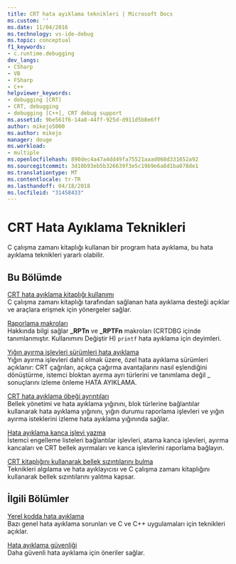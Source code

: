 ```yaml
---
title: CRT hata ayıklama teknikleri | Microsoft Docs
ms.custom: ''
ms.date: 11/04/2016
ms.technology: vs-ide-debug
ms.topic: conceptual
f1_keywords:
- c.runtime.debugging
dev_langs:
- CSharp
- VB
- FSharp
- C++
helpviewer_keywords:
- debugging [CRT]
- CRT, debugging
- debugging [C++], CRT debug support
ms.assetid: 9be561f6-14a8-44ff-925d-d911d5b8e6ff
author: mikejo5000
ms.author: mikejo
manager: douge
ms.workload:
- multiple
ms.openlocfilehash: 890dec4a47a4dd49fa75521aaad068d331652a92
ms.sourcegitcommit: 3d10b93eb5b326639f3e5c19b9e6a8d1ba078de1
ms.translationtype: MT
ms.contentlocale: tr-TR
ms.lasthandoff: 04/18/2018
ms.locfileid: "31458433"
---
```

# <a name="crt-debugging-techniques"></a>CRT Hata Ayıklama Teknikleri
C çalışma zamanı kitaplığı kullanan bir program hata ayıklama, bu hata ayıklama teknikleri yararlı olabilir.  
  
## <a name="in-this-section"></a>Bu Bölümde  
 [CRT hata ayıklama kitaplığı kullanımı](../debugger/crt-debug-library-use.md)  
 C çalışma zamanı kitaplığı tarafından sağlanan hata ayıklama desteği açıklar ve araçlara erişmek için yönergeler sağlar.  
  
 [Raporlama makroları](../debugger/macros-for-reporting.md)  
 Hakkında bilgi sağlar **_RPTn** ve **_RPTFn** makroları (CRTDBG içinde tanımlanmıştır. Kullanımını Değiştir H) `printf` hata ayıklama için deyimleri.  
  
 [Yığın ayırma işlevleri sürümleri hata ayıklama](../debugger/debug-versions-of-heap-allocation-functions.md)  
 Yığın ayırma işlevleri dahil olmak üzere, özel hata ayıklama sürümleri açıklanır: CRT çağrıları, açıkça çağırma avantajlarını nasıl eşlendiğini dönüştürme, istemci bloktan ayırma ayrı türlerini ve tanımlama değil _ sonuçlarını izleme önleme HATA AYIKLAMA.  
  
 [CRT hata ayıklama öbeği ayrıntıları](../debugger/crt-debug-heap-details.md)  
 Bellek yönetimi ve hata ayıklama yığınını, blok türlerine bağlantılar kullanarak hata ayıklama yığınını, yığın durumu raporlama işlevleri ve yığın ayırma isteklerini izleme hata ayıklama yığınında sağlar.  
  
 [Hata ayıklama kanca işlevi yazma](../debugger/debug-hook-function-writing.md)  
 İstemci engelleme listeleri bağlantılar işlevleri, atama kanca işlevleri, ayırma kancaları ve CRT bellek ayırmaları ve kanca işlevlerini raporlama bağlayın.  
  
 [CRT kitaplığını kullanarak bellek sızıntılarını bulma](../debugger/finding-memory-leaks-using-the-crt-library.md)  
 Teknikleri algılama ve hata ayıklayıcısı ve C çalışma zamanı kitaplığını kullanarak bellek sızıntılarını yalıtma kapsar.  
  
## <a name="related-sections"></a>İlgili Bölümler  
 [Yerel kodda hata ayıklama](../debugger/debugging-native-code.md)  
 Bazı genel hata ayıklama sorunları ve C ve C++ uygulamaları için teknikleri açıklar.  
  
 [Hata ayıklama güvenliği](../debugger/debugger-security.md)  
 Daha güvenli hata ayıklama için öneriler sağlar.